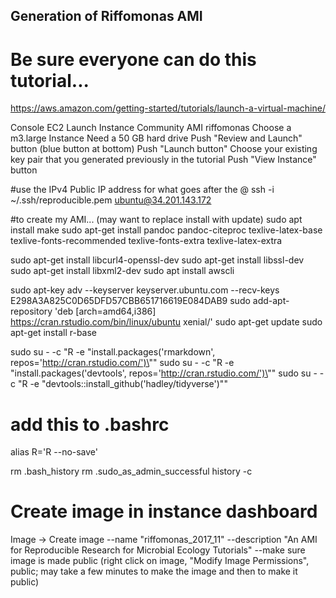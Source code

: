 ## Generation of Riffomonas AMI


# Be sure everyone can do this tutorial...
https://aws.amazon.com/getting-started/tutorials/launch-a-virtual-machine/

Console
EC2
Launch Instance
Community AMI
riffomonas
Choose a m3.large Instance
Need a 50 GB hard drive
Push "Review and Launch" button (blue button at bottom)
Push "Launch button"
Choose your existing key pair that you generated previously in the tutorial
Push "View Instance" button



#use the IPv4 Public IP address for what goes after the @
ssh -i ~/.ssh/reproducible.pem ubuntu@34.201.143.172


#to create my AMI... (may want to replace install with update)
sudo apt install make
sudo apt-get install pandoc pandoc-citeproc texlive-latex-base texlive-fonts-recommended texlive-fonts-extra texlive-latex-extra

sudo apt-get install libcurl4-openssl-dev
sudo apt-get install libssl-dev
sudo apt-get install libxml2-dev
sudo apt install awscli

sudo apt-key adv --keyserver keyserver.ubuntu.com --recv-keys E298A3A825C0D65DFD57CBB651716619E084DAB9
sudo add-apt-repository 'deb [arch=amd64,i386] https://cran.rstudio.com/bin/linux/ubuntu xenial/'
sudo apt-get update
sudo apt-get install r-base

sudo su - -c "R -e \"install.packages('rmarkdown', repos='http://cran.rstudio.com/')\""
sudo su - -c "R -e \"install.packages('devtools', repos='http://cran.rstudio.com/')\""
sudo su - -c "R -e \"devtools::install_github('hadley/tidyverse')\""


# add this to .bashrc
alias R='R --no-save'

rm .bash_history
rm .sudo_as_admin_successful
history -c


# Create image in instance dashboard
Image -> Create image
--name "riffomonas_2017_11"
--description "An AMI for Reproducible Research for Microbial Ecology Tutorials"
--make sure image is made public (right click on image, "Modify Image Permissions", public; may take a few minutes to make the image and then to make it public)
